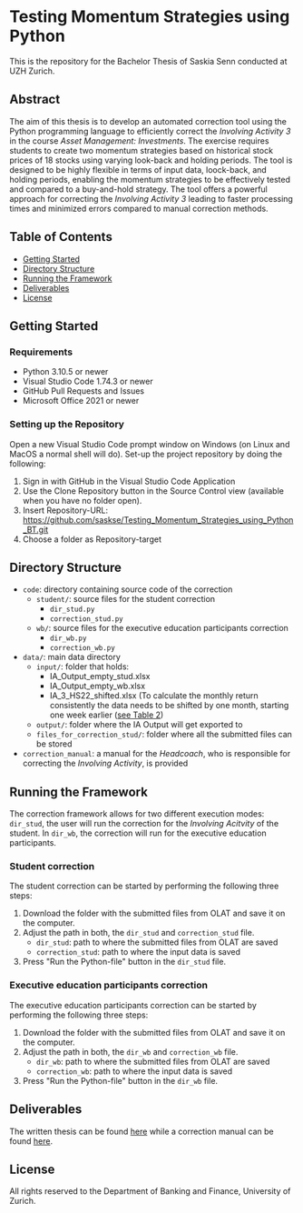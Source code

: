 # Testing Momentum Strategies using Python

This is the repository for the Bachelor Thesis of Saskia Senn conducted at UZH Zurich.

## Abstract
The aim of this thesis is to develop an automated correction tool using the Python programming language to efficiently correct the *Involving Activity 3* in the course *Asset Management: Investments*. The exercise requires students to create two momentum strategies based on historical stock prices of 18 stocks using varying look-back and holding periods. The tool is designed to be highly flexible in terms of input data, loock-back, and holding periods, enabling the momentum strategies to be effectively tested and compared to a buy-and-hold strategy. The tool offers a powerful approach for correcting the *Involving Activity 3* leading to faster processing times and minimized errors compared to manual correction methods.

## Table of Contents
- [Getting Started](#getting-started)
- [Directory Structure](#directory-structure)
- [Running the Framework](#running-the-framework)
- [Deliverables](#deliverables)
- [License](#license)

## Getting Started 

### Requirements
- Python 3.10.5 or newer 
- Visual Studio Code 1.74.3 or newer
- GitHub Pull Requests and Issues
- Microsoft Office 2021 or newer

### Setting up the Repository 
Open a new Visual Studio Code prompt window on Windows (on Linux and MacOS a normal shell will do). Set-up the project repository by doing the following:

1. Sign in with GitHub in the Visual Studio Code Application
2. Use the Clone Repository button in the Source Control view (available when you have no folder open).
3. Insert Repository-URL: https://github.com/saskse/Testing_Momentum_Strategies_using_Python_BT.git
4. Choose a folder as Repository-target

## Directory Structure
- `code`: directory containing source code of the correction
    - `student/`: source files for the student correction
        - `dir_stud.py`
        - `correction_stud.py`
    - `wb/`: source files for the executive education participants correction
        - `dir_wb.py`
        - `correction_wb.py`
- `data/`: main data directory
    - `input/`: folder that holds:
         - IA_Output_empty_stud.xlsx
         - IA_Output_empty_wb.xlsx
         - IA_3_HS22_shifted.xlsx (To calculate the monthly return consistently the data needs to be shifted by one month, starting one week earlier ([see Table 2](deliverables/Bachelor_Thesis_Saskia_Senn.pdf#page=24))
    - `output/`: folder where the IA Output will get exported to
    - `files_for_correction_stud/`: folder where all the submitted files can be stored
- `correction_manual`: a manual for the *Headcoach*, who is responsible for correcting the *Involving Activity*, is provided

## Running the Framework
The correction framework allows for two different execution modes: `dir_stud`, the user will run the correction for the *Involving Acitvity* of the student. In `dir_wb`, the correction will run for the executive education participants.

### Student correction
The student correction can be started by performing the following three steps:

1. Download the folder with the submitted files from OLAT and save it on the computer.
2. Adjust the path in both, the `dir_stud` and `correction_stud` file.
    - `dir_stud`: path to where the submitted files from OLAT are saved
    - `correction_stud`: path to where the input data is saved
4. Press "Run the Python-file" button in the `dir_stud` file. 

### Executive education participants correction
The executive education participants correction can be started by performing the following three steps:

1. Download the folder with the submitted files from OLAT and save it on the computer.
2. Adjust the path in both, the `dir_wb` and `correction_wb` file.
    - `dir_wb`: path to where the submitted files from OLAT are saved
    - `correction_wb`: path to where the input data is saved
4. Press "Run the Python-file" button in the `dir_wb` file.

## Deliverables
The written thesis can be found [here](deliverables/Bachelor_Thesis_Saskia_Senn.pdf) while a correction manual can be found [here](deliverables/correction_manual.md).

## License
All rights reserved to the Department of Banking and Finance, University of Zurich.
